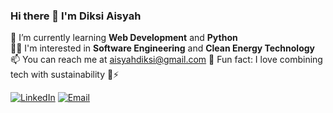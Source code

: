 ### Hi there 👋 I'm Diksi Aisyah

🌱 I’m currently learning **Web Development** and **Python**  
👩‍💻 I'm interested in **Software Engineering** and **Clean Energy Technology**  
📫 You can reach me at aisyahdiksi@gmail.com
📌 Fun fact: I love combining tech with sustainability 🌱⚡

[![LinkedIn](https://img.shields.io/badge/LinkedIn-diksiaisyah-blue?logo=linkedin&logoColor=white&style=flat)](https://linkedin.com/in/diksiaisyah)
[![Email](https://img.shields.io/badge/Email-aisyahdiksi%40gmail.com-red?logo=gmail&logoColor=white&style=flat)](mailto:aisyahdiksi@gmail.com)


<!-- Optional: Tambahkan badge, GitHub stats, atau link ke portofolio -->
